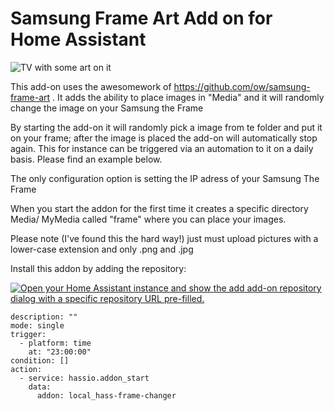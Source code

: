 # Samsung Frame Art Add on for Home Assistant

![TV with some art on it ](https://i.imgur.com/BunHdwb.jpeg)

This add-on uses the awesomework of <https://github.com/ow/samsung-frame-art> . It adds the ability to place images in "Media" and it will randomly change the image on your Samsung the Frame

By starting the add-on it will randomly pick a image from te folder and put it on your frame; after the image is placed the add-on will automatically stop again. This for instance can be triggered via an automation to it on a daily basis. Please find an example below.

The only configuration option is setting the IP adress of your Samsung The Frame

When you start the addon for the first time it creates a specific directory Media/ MyMedia called "frame" where you can place your images.

Please note (I've found this the hard way!) just must upload pictures with a lower-case extension and only .png and .jpg

Install this addon by adding the repository:

[![Open your Home Assistant instance and show the add add-on repository dialog with a specific repository URL pre-filled.](https://my.home-assistant.io/badges/supervisor_add_addon_repository.svg)](https://my.home-assistant.io/redirect/supervisor_add_addon_repository/?repository_url=https%3A%2F%2Fgithub.com%2Fgijsvdhoven%2Fhomeassistant-addons)


```
description: ""
mode: single
trigger:
  - platform: time
    at: "23:00:00"
condition: []
action:
  - service: hassio.addon_start
    data:
      addon: local_hass-frame-changer
```
